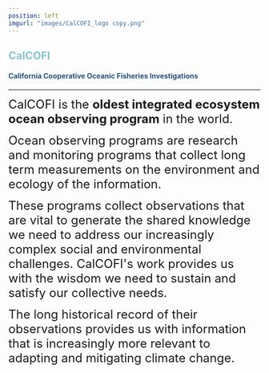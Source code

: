 ```yaml
---
position: left
imgurl: "images/CalCOFI_logo copy.png"
---
```



## <span style="color:#8AC4D0"> CalCOFI </span>

#### <span style="color:#28527A"> California Cooperative Oceanic Fisheries Investigations </span>

---

<font size="+2"> CalCOFI is the **oldest integrated ecosystem ocean observing program** in the world. </font>

<font size="+2"> Ocean observing programs are research and monitoring programs that collect long term measurements on the environment and ecology of the information. </font>

<font size="+2"> These programs collect observations that are vital to generate the shared knowledge we need to address our increasingly complex social and environmental challenges. CalCOFI's work provides us with the wisdom we need to sustain and satisfy our collective needs. </font>

<font size="+2"> The long historical record of their observations provides us with information that is increasingly more relevant to adapting and mitigating climate change. </font>
